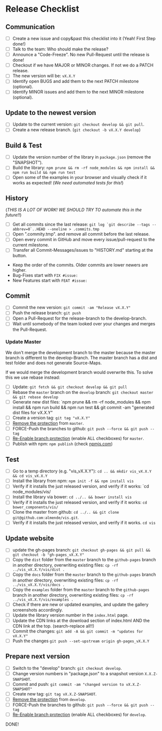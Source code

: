 # Release Checklist

## Communication
- [ ] Create a new issue and copy&past this checklist into it (Yeah! First Step done!)
- [ ] Talk to the team: Who should make the release?
- [ ] Announce a "Code-Freeze". No new Pull-Request until the release is done!
- [ ] Checkout if we have MAJOR or MINOR changes. If not we do a PATCH release.
- [ ] The new version will be: `vX.X.Y`
- [ ] Identify open BUGS and add them to the next PATCH milestone (optional).
- [ ] Identify MINOR issues and add them to the next MINOR milestone (optional).

## Update to the newest version
- [ ] Update to the current version: `git checkout develop && git pull`.
- [ ] Create a new release branch. (`git checkout -b vX.X.Y develop`)

## Build & Test
- [ ] Update the version number of the library in `package.json` (remove the "SNAPSHOT").
- [ ] Build the library: `npm prune && rm -rf node_modules && npm install && npm run build && npm run test`
- [ ] Open some of the examples in your browser and visually check if it works as expected! (*We need automated tests for this!*)

## History
(*THIS IS A LOT OF WORK! WE SHOULD TRY TO automate this in the future!!*)

- [ ] Get all commits since the last release: ```git log `git describe --tags --abbrev=0`..HEAD --oneline > .commits.tmp```
- [ ] Open ".commity.tmp". and remove all commit before the last release.
- [ ] Open every commit in GitHub and move every issue/pull-request to the current milestone.
- [ ] Transfer all Commit-Messages/issues to "HISTORY.md" starting at the button.
 - Keep the order of the commits. Older commits are lower newers are higher.
 - Bug-Fixes start with `FIX #issue:`
 - New Features start with `FEAT #issue:`

## Commit
- [ ] Commit the new version: `git commit -am "Release vX.X.Y"`
- [ ] Push the release branch: `git push`
- [ ] Open a Pull-Request for the release-branch to the develop-branch.
- [ ] Wait until somebody of the team looked over your changes and merges the Pull-Request.

### Update Master
We don't merge the development branch to the master because the master branch is different to the develop-Branch. The master branch has a dist and test folder and does not generate Source-Maps.

If we would merge the development branch would overwrite this. To solve this we use rebase instead:

- [ ] Update: `git fetch && git checkout develop && git pull`
- [ ] Rebase the `master` branch on the `develop` branch: `git checkout master && git rebase develop`
- [ ] Generate new dist files: `npm prune && rm -rf node_modules && npm install && npm run build && npm run test && git commit -am "generated dist files for vX.X.Y"
- [ ] Create a version tag: `git tag "vX.X.Y"`
- [ ] [Remove the protection](https://github.com/almende/vis/settings/branches/master) from `master`.
- [ ] FORCE-Push the branches to github: `git push --force && git push --tag`
- [ ] [Re-Enable branch protection](https://github.com/almende/vis/settings/branches/master) (enable ALL checkboxes) for `master`.
- [ ] Publish with npm: `npm publish` (check [npmjs.com](https://www.npmjs.com/package/vis))

## Test
- [ ] Go to a temp directory (e.g. "vis_vX.X.Y"): `cd .. && mkdir vis_vX.X.Y && cd vis_vX.X.Y`
- [ ] Install the library from npm: `npm init -f && npm install vis`
- [ ] Verify if it installs the just released version, and verify if it works: `cd node_modules/vis/
- [ ] Install the library via bower: `cd ../.. && bower install vis`
- [ ] Verify if it installs the just released version, and verify if it works: `cd bower_components/vis/`
- [ ] Clone the master from github: `cd ../.. && git clone git@github.com:almende/vis.git`.
- [ ] Verify if it installs the just released version, and verify if it works. `cd vis`

## Update website
- [ ] update the gh-pages branch: `git checkout gh-pages && git pull && git checkout -b "gh-pages_vX.X.Y"`
- [ ] Copy the `dist` folder from the `master` branch to the `github-pages` branch in another directory, overwriting existing files: `cp -rf ../vis_vX.X.Y/vis/dist .`
- [ ] Copy the `docs` folder from the `master` branch to the `github-pages` branch in another directory, overwriting existing files: `cp -rf ../vis_vX.X.Y/vis/docs .`
- [ ] Copy the `examples` folder from the `master` branch to the `github-pages` branch in another directory, overwriting existing files: `cp -rf ../vis_vX.X.Y/vis/examples .`
- [ ] Check if there are new or updated examples, and update the gallery screenshots accordingly.
- [ ] Update the library version number in the `index.html` page.
- [ ] Update the CDN links at the download section of index.html AND the CDN link at the top. (search-replace all!!)
- [ ] Commit the changes: `git add -A && git commit -m "updates for vX.X.Y"`
- [ ] Push the changes `git push --set-upstream origin gh-pages_vX.X.Y`

## Prepare next version
- [ ] Switch to the "develop" branch: `git checkout develop`.
- [ ] Change version numbers in "package.json" to a snapshot version `X.X.Z-SNAPSHOT`.
- [ ] Commit and push: `git commit -am "changed version to vX.X.Z-SNAPSHOT"`
- [ ] Create new tag: `git tag vX.X.Z-SNAPSHOT`.
- [ ] [Remove the protection](https://github.com/almende/vis/settings/branches/develop) from `develop`.
- [ ] FORCE-Push the branches to github: `git push --force && git push --tag`
- [ ] [Re-Enable branch protection](https://github.com/almende/vis/settings/branches/develop) (enable ALL checkboxes) for `develop`.

DONE!
